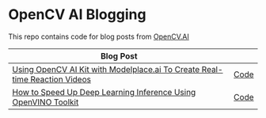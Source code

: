 # OpenCV AI Blogging
This repo contains code for blog posts from [OpenCV.AI](https://opencv.ai)

| Blog Post | |
| ------------- |:-------------|
|[Using OpenCV AI Kit with Modelplace.ai To Create Real-time Reaction Videos](https://modelplace.ai/blog/using-opencv-ai-kit-with-modelplace-ai-to-create-real-time-reaction-videos/)| [Code](https://github.com/opencv-ai/opencv-blog/tree/main/OAK-Marketplace-Emotion-Recognition) |
|[How to Speed Up Deep Learning Inference Using OpenVINO Toolkit](https://opencv.org/how-to-speed-up-deep-learning-inference-using-openvino-toolkit-2/)| [Code](https://github.com/opencv-ai/opencv-blog/tree/main/PyTorch_ONNX_OpenVINO) |
